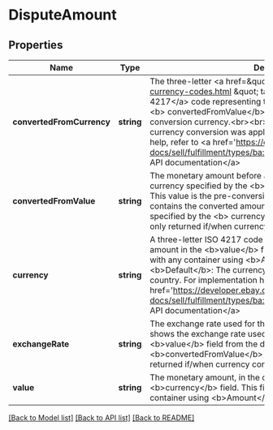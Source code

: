 # DisputeAmount

## Properties
Name | Type | Description | Notes
------------ | ------------- | ------------- | -------------
**convertedFromCurrency** | **string** | The three-letter &lt;a href&#x3D;\&quot;https://www.iso.org/iso-4217-currency-codes.html \&quot; target&#x3D;\&quot;_blank\&quot;&gt;ISO 4217&lt;/a&gt; code representing the currency of the amount in the &lt;b&gt; convertedFromValue&lt;/b&gt; field. This value is the pre-conversion currency.&lt;br&gt;&lt;br&gt;This field is only returned if/when currency conversion was applied by eBay. For implementation help, refer to &lt;a href&#x3D;&#x27;https://developer.ebay.com/api-docs/sell/fulfillment/types/ba:CurrencyCodeEnum&#x27;&gt;eBay API documentation&lt;/a&gt; | [optional] 
**convertedFromValue** | **string** | The monetary amount before any conversion is performed, in the currency specified by the &lt;b&gt; convertedFromCurrency&lt;/b&gt; field. This value is the pre-conversion amount. The &lt;b&gt; value&lt;/b&gt; field contains the converted amount of this value, in the currency specified by the &lt;b&gt; currency&lt;/b&gt; field.&lt;br&gt;&lt;br&gt;This field is only returned if/when currency conversion was applied by eBay. | [optional] 
**currency** | **string** | A three-letter ISO 4217 code that indicates the currency of the amount in the &lt;b&gt;value&lt;/b&gt; field. This field is always returned with any container using &lt;b&gt;Amount&lt;/b&gt; type. &lt;br&gt;&lt;br&gt;&lt;b&gt;Default&lt;/b&gt;: The currency of the authenticated user&#x27;s country. For implementation help, refer to &lt;a href&#x3D;&#x27;https://developer.ebay.com/api-docs/sell/fulfillment/types/ba:CurrencyCodeEnum&#x27;&gt;eBay API documentation&lt;/a&gt; | [optional] 
**exchangeRate** | **string** | The exchange rate used for the monetary conversion. This field shows the exchange rate used to convert the dollar value in the &lt;b&gt;value&lt;/b&gt; field from the dollar value in the &lt;b&gt;convertedFromValue&lt;/b&gt; field.&lt;br&gt;&lt;br&gt;This field is only returned if/when currency conversion was applied by eBay. | [optional] 
**value** | **string** | The monetary amount, in the currency specified by the &lt;b&gt;currency&lt;/b&gt; field. This field is always returned with any container using &lt;b&gt;Amount&lt;/b&gt; type. | [optional] 

[[Back to Model list]](../../README.md#documentation-for-models) [[Back to API list]](../../README.md#documentation-for-api-endpoints) [[Back to README]](../../README.md)

